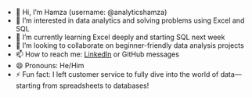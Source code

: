 - 👋 Hi, I’m Hamza (username: @analyticshamza)  
- 👀 I’m interested in data analytics and solving problems using Excel and SQL  
- 🌱 I’m currently learning Excel deeply and starting SQL next week  
- 💞️ I’m looking to collaborate on beginner-friendly data analysis projects  
- 📫 How to reach me: [LinkedIn](https://www.linkedin.com/in/ali-hamza-rauf-mohammed-shaikh-354bb6359/) or GitHub messages  
- 😄 Pronouns: He/Him  
- ⚡ Fun fact: I left customer service to fully dive into the world of data—starting from spreadsheets to databases!


